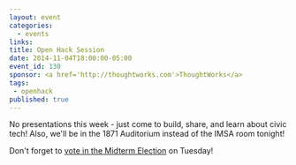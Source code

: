 ```yaml
---
layout: event
categories: 
  - events
links:
title: Open Hack Session
date: 2014-11-04T18:00:00-05:00
event_id: 130
sponsor: <a href='http://thoughtworks.com'>ThoughtWorks</a>
tags: 
 - openhack
published: true
---
```


No presentations this week - just come to build, share, and learn about civic tech! Also, we'll be in the 1871 Auditorium instead of the IMSA room tonight!

Don't forget to [vote in the Midterm Election](http://www.chicagoelections.com/en/your-voter-information.html) on Tuesday!